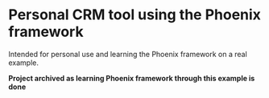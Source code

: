 # Personal CRM tool using the Phoenix framework

Intended for personal use and learning the Phoenix framework on a real example.

**Project archived as learning Phoenix framework through this example is done**
